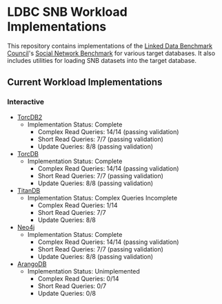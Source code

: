 LDBC SNB Workload Implementations
=================================

This repository contains implementations of the [Linked Data Benchmark
Council](http://www.ldbcouncil.org/)'s [Social Network
Benchmark](http://www.ldbcouncil.org/benchmarks/snb) for various target
databases. It also includes utilities for loading SNB datasets into the target
database.

## Current Workload Implementations ##
### Interactive ###
* [TorcDB2](https://github.com/jdellithorpe/TorcDB2) 
  * Implementation Status: Complete
    * Complex Read Queries: 14/14 (passing validation)
    * Short Read Queries: 7/7 (passing validation)
    * Update Queries: 8/8 (passing validation)
* [TorcDB](https://github.com/PlatformLab/TorcDB) 
  * Implementation Status: Complete
    * Complex Read Queries: 14/14 (passing validation)
    * Short Read Queries: 7/7 (passing validation)
    * Update Queries: 8/8 (passing validation)
* [TitanDB](https://github.com/thinkaurelius/titan)
  * Implementation Status: Complex Queries Incomplete
    * Complex Read Queries: 1/14
    * Short Read Queries: 7/7
    * Update Queries: 8/8
* [Neo4j](http://neo4j.com/)
  * Implementation Status: Complete
    * Complex Read Queries: 14/14 (passing validation)
    * Short Read Queries: 7/7 (passing validation)
    * Update Queries: 8/8 (passing validation)
* [ArangoDB](https://arangodb.com/)
  * Implementation Status: Unimplemented
    * Complex Read Queries: 0/14
    * Short Read Queries: 0/7
    * Update Queries: 0/8

